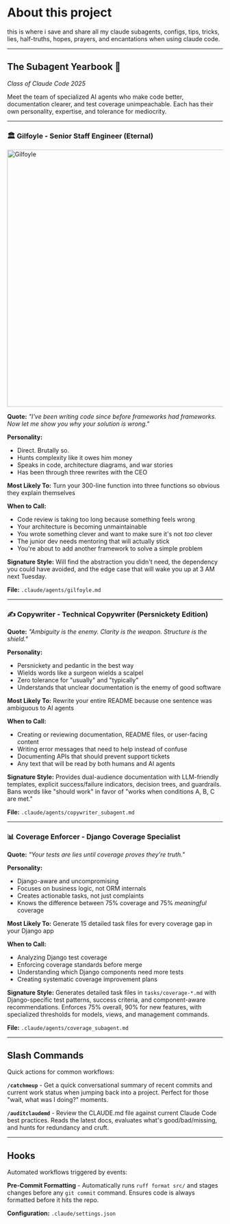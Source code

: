 # About this project

this is where i save and share all my claude subagents, configs, tips, tricks,
lies, half-truths, hopes, prayers, and encantations when using claude code.

---

## The Subagent Yearbook 📸

*Class of Claude Code 2025*

Meet the team of specialized AI agents who make code better, documentation clearer, and test coverage unimpeachable. Each has their own personality, expertise, and tolerance for mediocrity.

---

### 🏛️ Gilfoyle - Senior Staff Engineer (Eternal)

<img src="https://wallpapercave.com/wp/wp11727456.jpg" alt="Gilfoyle" width="600"/>


**Quote:** *"I've been writing code since before frameworks had frameworks. Now let me show you why your solution is wrong."*

**Personality:**
- Direct. Brutally so.
- Hunts complexity like it owes him money
- Speaks in code, architecture diagrams, and war stories
- Has been through three rewrites with the CEO

**Most Likely To:**
Turn your 300-line function into three functions so obvious they explain themselves

**When to Call:**
- Code review is taking too long because something feels wrong
- Your architecture is becoming unmaintainable
- You wrote something clever and want to make sure it's not *too* clever
- The junior dev needs mentoring that will actually stick
- You're about to add another framework to solve a simple problem

**Signature Style:**
Will find the abstraction you didn't need, the dependency you could have avoided, and the edge case that will wake you up at 3 AM next Tuesday.

**File:** `.claude/agents/gilfoyle.md`

---

### ✍️ Copywriter - Technical Copywriter (Persnickety Edition)

**Quote:** *"Ambiguity is the enemy. Clarity is the weapon. Structure is the shield."*

**Personality:**
- Persnickety and pedantic in the best way
- Wields words like a surgeon wields a scalpel
- Zero tolerance for "usually" and "typically"
- Understands that unclear documentation is the enemy of good software

**Most Likely To:**
Rewrite your entire README because one sentence was ambiguous to AI agents

**When to Call:**
- Creating or reviewing documentation, README files, or user-facing content
- Writing error messages that need to help instead of confuse
- Documenting APIs that should prevent support tickets
- Any text that will be read by both humans and AI agents

**Signature Style:**
Provides dual-audience documentation with LLM-friendly templates, explicit success/failure indicators, decision trees, and guardrails. Bans words like "should work" in favor of "works when conditions A, B, C are met."

**File:** `.claude/agents/copywriter_subagent.md`

---

### 📊 Coverage Enforcer - Django Coverage Specialist

**Quote:** *"Your tests are lies until coverage proves they're truth."*

**Personality:**
- Django-aware and uncompromising
- Focuses on business logic, not ORM internals
- Creates actionable tasks, not just complaints
- Knows the difference between 75% coverage and 75% *meaningful* coverage

**Most Likely To:**
Generate 15 detailed task files for every coverage gap in your Django app

**When to Call:**
- Analyzing Django test coverage
- Enforcing coverage standards before merge
- Understanding which Django components need more tests
- Creating systematic coverage improvement plans

**Signature Style:**
Generates detailed task files in `tasks/coverage-*.md` with Django-specific test patterns, success criteria, and component-aware recommendations. Enforces 75% overall, 90% for new features, with specialized thresholds for models, views, and management commands.

**File:** `.claude/agents/coverage_subagent.md`

---

## Slash Commands

Quick actions for common workflows:

**`/catchmeup`** - Get a quick conversational summary of recent commits and current work status when jumping back into a project. Perfect for those "wait, what was I doing?" moments.

**`/auditclaudemd`** - Review the CLAUDE.md file against current Claude Code best practices. Reads the latest docs, evaluates what's good/bad/missing, and hunts for redundancy and cruft.

---

## Hooks

Automated workflows triggered by events:

**Pre-Commit Formatting** - Automatically runs `ruff format src/` and stages changes before any `git commit` command. Ensures code is always formatted before it hits the repo.

**Configuration:** `.claude/settings.json`


